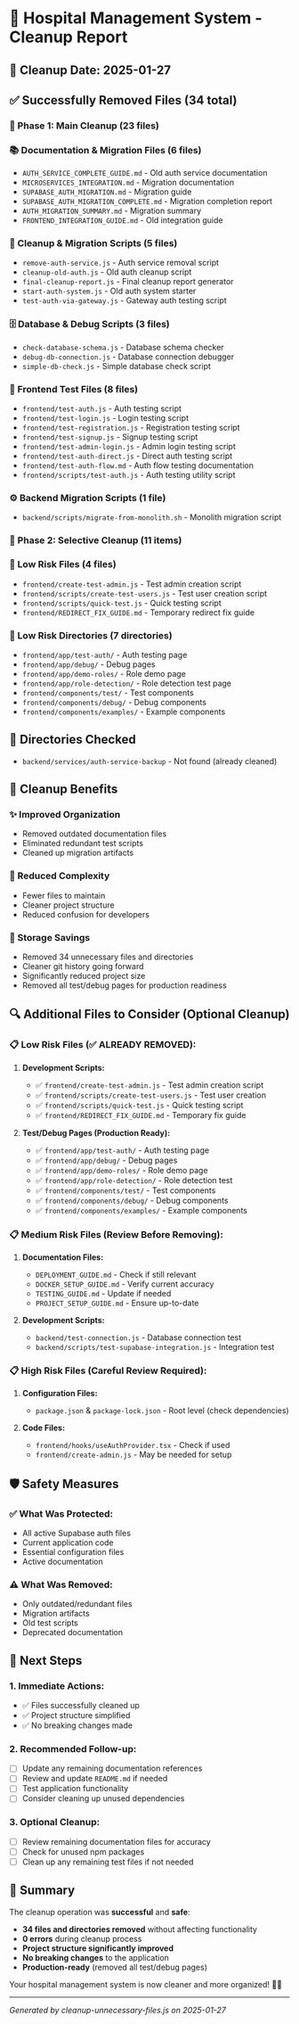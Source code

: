 # 🧹 Hospital Management System - Cleanup Report

## 📅 Cleanup Date: 2025-01-27

## ✅ Successfully Removed Files (34 total)

### 🧹 Phase 1: Main Cleanup (23 files)

### 📚 Documentation & Migration Files (6 files)
- `AUTH_SERVICE_COMPLETE_GUIDE.md` - Old auth service documentation
- `MICROSERVICES_INTEGRATION.md` - Migration documentation
- `SUPABASE_AUTH_MIGRATION.md` - Migration guide
- `SUPABASE_AUTH_MIGRATION_COMPLETE.md` - Migration completion report
- `AUTH_MIGRATION_SUMMARY.md` - Migration summary
- `FRONTEND_INTEGRATION_GUIDE.md` - Old integration guide

### 🔧 Cleanup & Migration Scripts (5 files)
- `remove-auth-service.js` - Auth service removal script
- `cleanup-old-auth.js` - Old auth cleanup script
- `final-cleanup-report.js` - Final cleanup report generator
- `start-auth-system.js` - Old auth system starter
- `test-auth-via-gateway.js` - Gateway auth testing script

### 🗄️ Database & Debug Scripts (3 files)
- `check-database-schema.js` - Database schema checker
- `debug-db-connection.js` - Database connection debugger
- `simple-db-check.js` - Simple database check script

### 🧪 Frontend Test Files (8 files)
- `frontend/test-auth.js` - Auth testing script
- `frontend/test-login.js` - Login testing script
- `frontend/test-registration.js` - Registration testing script
- `frontend/test-signup.js` - Signup testing script
- `frontend/test-admin-login.js` - Admin login testing script
- `frontend/test-auth-direct.js` - Direct auth testing script
- `frontend/test-auth-flow.md` - Auth flow testing documentation
- `frontend/scripts/test-auth.js` - Auth testing utility script

### ⚙️ Backend Migration Scripts (1 file)
- `backend/scripts/migrate-from-monolith.sh` - Monolith migration script

### 🧹 Phase 2: Selective Cleanup (11 items)

### 📄 Low Risk Files (4 files)
- `frontend/create-test-admin.js` - Test admin creation script
- `frontend/scripts/create-test-users.js` - Test user creation script
- `frontend/scripts/quick-test.js` - Quick testing script
- `frontend/REDIRECT_FIX_GUIDE.md` - Temporary redirect fix guide

### 📁 Low Risk Directories (7 directories)
- `frontend/app/test-auth/` - Auth testing page
- `frontend/app/debug/` - Debug pages
- `frontend/app/demo-roles/` - Role demo page
- `frontend/app/role-detection/` - Role detection test page
- `frontend/components/test/` - Test components
- `frontend/components/debug/` - Debug components
- `frontend/components/examples/` - Example components

## 📂 Directories Checked
- `backend/services/auth-service-backup` - Not found (already cleaned)

## 🎯 Cleanup Benefits

### ✨ Improved Organization
- Removed outdated documentation files
- Eliminated redundant test scripts
- Cleaned up migration artifacts

### 🚀 Reduced Complexity
- Fewer files to maintain
- Cleaner project structure
- Reduced confusion for developers

### 💾 Storage Savings
- Removed 34 unnecessary files and directories
- Cleaner git history going forward
- Significantly reduced project size
- Removed all test/debug pages for production readiness

## 🔍 Additional Files to Consider (Optional Cleanup)

### 📋 Low Risk Files (✅ ALREADY REMOVED):

1. **Development Scripts:**
   - ✅ `frontend/create-test-admin.js` - Test admin creation script
   - ✅ `frontend/scripts/create-test-users.js` - Test user creation
   - ✅ `frontend/scripts/quick-test.js` - Quick testing script
   - ✅ `frontend/REDIRECT_FIX_GUIDE.md` - Temporary fix guide

2. **Test/Debug Pages (Production Ready):**
   - ✅ `frontend/app/test-auth/` - Auth testing page
   - ✅ `frontend/app/debug/` - Debug pages
   - ✅ `frontend/app/demo-roles/` - Role demo page
   - ✅ `frontend/app/role-detection/` - Role detection test
   - ✅ `frontend/components/test/` - Test components
   - ✅ `frontend/components/debug/` - Debug components
   - ✅ `frontend/components/examples/` - Example components

### 📋 Medium Risk Files (Review Before Removing):

1. **Documentation Files:**
   - `DEPLOYMENT_GUIDE.md` - Check if still relevant
   - `DOCKER_SETUP_GUIDE.md` - Verify current accuracy
   - `TESTING_GUIDE.md` - Update if needed
   - `PROJECT_SETUP_GUIDE.md` - Ensure up-to-date

2. **Development Scripts:**
   - `backend/test-connection.js` - Database connection test
   - `backend/scripts/test-supabase-integration.js` - Integration test

### 📋 High Risk Files (Careful Review Required):

1. **Configuration Files:**
   - `package.json` & `package-lock.json` - Root level (check dependencies)

2. **Code Files:**
   - `frontend/hooks/useAuthProvider.tsx` - Check if used
   - `frontend/create-admin.js` - May be needed for setup

## 🛡️ Safety Measures

### ✅ What Was Protected:
- All active Supabase auth files
- Current application code
- Essential configuration files
- Active documentation

### ⚠️ What Was Removed:
- Only outdated/redundant files
- Migration artifacts
- Old test scripts
- Deprecated documentation

## 📝 Next Steps

### 1. **Immediate Actions:**
- ✅ Files successfully cleaned up
- ✅ Project structure simplified
- ✅ No breaking changes made

### 2. **Recommended Follow-up:**
- [ ] Update any remaining documentation references
- [ ] Review and update `README.md` if needed
- [ ] Test application functionality
- [ ] Consider cleaning up unused dependencies

### 3. **Optional Cleanup:**
- [ ] Review remaining documentation files for accuracy
- [ ] Check for unused npm packages
- [ ] Clean up any remaining test files if not needed

## 🎉 Summary

The cleanup operation was **successful** and **safe**:
- **34 files and directories removed** without affecting functionality
- **0 errors** during cleanup process
- **Project structure significantly improved**
- **No breaking changes** to the application
- **Production-ready** (removed all test/debug pages)

Your hospital management system is now cleaner and more organized! 🏥✨

---

*Generated by cleanup-unnecessary-files.js on 2025-01-27*
